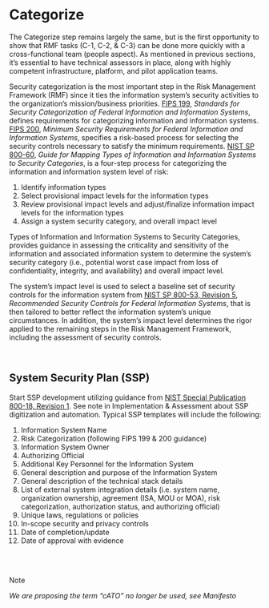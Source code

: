 # Categorize

The Categorize step remains largely the same, but is the first opportunity to show that RMF tasks (C-1, C-2, & C-3) can be done more quickly with a cross-functional team (people aspect). As mentioned in previous sections, it’s essential to have technical assessors in place, along with highly competent infrastructure, platform, and pilot application teams. 

Security categorization is the most important step in the Risk Management Framework (RMF) since it ties the information system’s security activities to the organization’s mission/business priorities. [FIPS 199](https://csrc.nist.gov/pubs/fips/199/final), *Standards for Security Categorization of Federal Information and Information Systems*, defines requirements for categorizing information and information systems. [FIPS 200](https://csrc.nist.gov/pubs/fips/200/final), *Minimum Security Requirements for Federal Information and Information Systems*, specifies a risk-based process for selecting the security controls necessary to satisfy the minimum requirements. [NIST SP 800-60](https://csrc.nist.gov/pubs/sp/800/60/v1/r1/final), *Guide for Mapping Types of Information and Information Systems to Security Categories*, is a four-step process for categorizing the information and information system level of risk:
1. Identify information types
2. Select provisional impact levels for the information types
3. Review provisional impact levels and adjust/finalize information impact levels for the information types
4. Assign a system security category, and overall impact level

Types of Information and Information Systems to Security Categories, provides guidance in assessing the criticality and sensitivity of the information and associated information system to determine the system’s security category (i.e., potential worst case impact from loss of confidentiality, integrity, and availability) and overall impact level. 

The system’s impact level is used to select a baseline set of security controls for the information system from [NIST SP 800-53, Revision 5](https://csrc.nist.gov/pubs/sp/800/53/r5/upd1/final), *Recommended Security Controls for Federal Information Systems*, that is then tailored to better reflect the information system’s unique circumstances.  In addition, the system’s impact level determines the rigor applied to the remaining steps in the Risk Management Framework, including the assessment of security controls.   

<br/>

## System Security Plan (SSP)

Start SSP development utilizing guidance from [NIST Special Publication 800-18, Revision 1](https://csrc.nist.gov/pubs/sp/800/18/r1/final). See note in Implementation & Assessment about SSP digitization and automation. Typical SSP templates will include the following:
1. Information System Name
2. Risk Categorization (following FIPS 199 & 200 guidance)
3. Information System Owner
4. Authorizing Official
5. Additional Key Personnel for the Information System
6. General description and purpose of the Information System
7. General description of the technical stack details
8. List of external system integration details (i.e. system name, organization ownership, agreement (ISA, MOU or MOA), risk categorization, authorization status, and authorizing official)
9. Unique laws, regulations or policies
10. In-scope security and privacy controls
11. Date of completion/update
12. Date of approval with evidence 

<br/><br/>

> [!NOTE]
> *We are proposing the term “cATO” no longer be used, see Manifesto*
